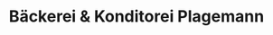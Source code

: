 ---
title: "Bäckerei & Konditorei Plagemann"
url: /neuruppin/baeckerei-und-konditorei-plagemann/
shop: Bäckerei
---